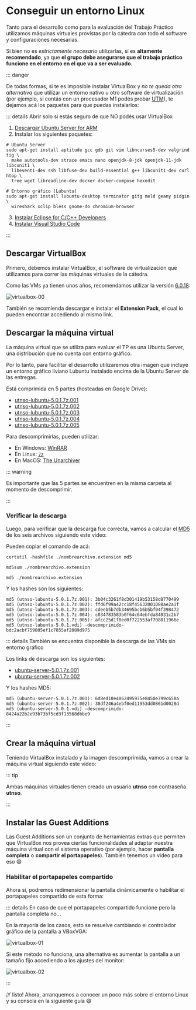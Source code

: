 # Conseguir un entorno Linux

Tanto para el desarrollo como para la evaluación del Trabajo Práctico utilizamos
máquinas virtuales provistas por la cátedra con todo el software y
configuraciones necesarias.

Si bien no es _estrictamente necesario_ utilizarlas, sí es **altamente
recomendado**, ya que **el grupo debe asegurarse que el trabajo práctico
funcione en el entorno en el que va a ser evaluado**.

::: danger

De todas formas, si te es imposible instalar VirtualBox y _no te queda otra
alternativa_ que utilizar un entorno nativo u otro software de virtualización
(por ejemplo, si contás con un procesador M1 podés probar
[UTM](https://www.youtube.com/watch?v=hnwK-nkXolc)), te dejamos acá los paquetes
para que puedas instalarlos:

::: details Abrir solo si estás seguro de que NO podés usar VirtualBox

1. [Descargar Ubuntu Server for ARM](https://ubuntu.com/download/server/arm)
2. Instalar los siguientes paquetes:

```bash:no-line-numbers
# Ubuntu Server
sudo apt-get install aptitude gcc gdb git vim libncurses5-dev valgrind tig \
  make autotools-dev strace emacs nano openjdk-8-jdk openjdk-11-jdk libcunit1 \
  libevent1-dev ssh libfuse-dev build-essential g++ libcunit1-dev curl htop \
  tree wget libreadline-dev docker docker-compose hexedit

# Entorno gráfico (Lubuntu)
sudo apt-get install lubuntu-desktop terminator gitg meld geany pidgin \
  wireshark xclip bless gnome-do chromium-browser
```

3. [Instalar Eclipse for C/C++ Developers](https://www.eclipse.org/downloads/packages/release/2022-03/r/eclipse-ide-cc-developers)
4. [Instalar Visual Studio Code](https://code.visualstudio.com/download)

:::

## Descargar VirtualBox

Primero, debemos instalar VirtualBox, el software de virtualización que
utilizamos para correr las máquinas virtuales de la cátedra.

Como las VMs ya tienen unos años, recomendamos utilizar la versión
[6.0.18](https://www.virtualbox.org/wiki/Download_Old_Builds_6_0):

![virtualbox-00](/img/primeros-pasos/linux/virtualbox-00.png)

También se recomienda descargar e instalar el **Extension Pack**, el cual lo
pueden encontrar accediendo al mismo link.

## Descargar la máquina virtual

La máquina virtual que se utiliza para evaluar el TP es una Ubuntu Server, una
distribución que no cuenta con entorno gráfico.

Por lo tanto, para facilitar el desarrollo utilizaremos otra imagen que incluye
un entorno gráfico liviano Lubuntu instalado encima de la Ubuntu Server de las
entregas.

Está comprimida en 5 partes (hosteadas en Google Drive):
- [utnso-lubuntu-5.0.1.7z.001](https://faq.utnso.com.ar/vm-gui-1)
- [utnso-lubuntu-5.0.1.7z.002](https://faq.utnso.com.ar/vm-gui-2)
- [utnso-lubuntu-5.0.1.7z.003](https://faq.utnso.com.ar/vm-gui-3)
- [utnso-lubuntu-5.0.1.7z.004](https://faq.utnso.com.ar/vm-gui-4)
- [utnso-lubuntu-5.0.1.7z.005](https://faq.utnso.com.ar/vm-gui-5)

Para descomprimirlas, pueden utilizar:
- En Windows: [WinRAR](https://www.win-rar.com/)
- En Linux: [`7z`](http://manpages.ubuntu.com/manpages/bionic/man1/7z.1.html)
- En MacOS: [The Unarchiver](https://theunarchiver.com/)

::: warning

Es importante que las 5 partes se encuentren en la misma carpeta al momento de
descomprimir.

:::

### Verificar la descarga

Luego, para verificar que la descarga fue correcta, vamos a calcular el
[MD5](https://es.wikipedia.org/wiki/MD5) de los seis archivos siguiendo este
video:

<YouTube v="0CL9Os8IUcY"/>

Pueden copiar el comando de acá:

<CodeGroup>
<CodeGroupItem title="Windows">

```:no-line-numbers
certutil -hashfile ./nombrearchivo.extension md5
```

</CodeGroupItem>
<CodeGroupItem title="Linux">

```:no-line-numbers
md5sum ./nombrearchivo.extension
```

</CodeGroupItem>
<CodeGroupItem title="MacOS">

```:no-line-numbers
md5 ./nombrearchivo.extension
```

</CodeGroupItem>
</CodeGroup>

Y los hashes son los siguientes:

```:no-line-numbers
md5 (utnso-lubuntu-5.0.1.7z.001): 3b04c3261f8d301419b53158d8770499
md5 (utnso-lubuntu-5.0.1.7z.002): ffd6f99a42cc18f45632001088ae2a1f
md5 (utnso-lubuntu-5.0.1.7z.003): cdeeb5b7db34695bcb6b5bf04f398472
md5 (utnso-lubuntu-5.0.1.7z.004): c034783583b0f64c64ebfda84031c2b7
md5 (utnso-lubuntu-5.0.1.7z.005): afcc25d1f8ed0f722553af708811966e
md5 (utnso-lubuntu-5.0.1.vdi) -descomprimido- bdc2acbf759805ef1c7855af2089d975
```

::: details También se encuentra disponible la descarga de las VMs sin entorno gráfico

Los links de descarga son los siguientes:
- [ubuntu-server-5.0.1.7z.001](https://faq.utnso.com.ar/vm-server-1)
- [ubuntu-server-5.0.1.7z.002](https://faq.utnso.com.ar/vm-server-2)

Y los hashes MD5:
```:no-line-numbers
md5 (ubuntu-server-5.0.1.7z.001): 6d8ed10e4862495975e8450e799c658a
md5 (ubuntu-server-5.0.1.7z.002): 38df246a4ebf0ed11953dd0861d0028d
md5 (ubuntu-server-5.0.1.vdi) -descomprimido- 8424a22b2e93b73bf5cd3f13568dbbe9
```

:::

## Crear la máquina virtual

Teniendo VirtualBox instalado y la imagen descomprimida, vamos a crear la
máquina virtual siguiendo este video:

<YouTube v="DmkSXv_Xa-U"/>


::: tip

Ambas máquinas virtuales tienen creado un usuario **utnso** con contraseña
**utnso**.

:::
## Instalar las Guest Additions

Las Guest Additions son un conjunto de herramientas extras que permiten que
VirtualBox nos provea ciertas funcionalidades al adaptar nuestra máquina
virtual con el sistema operativo (por ejemplo, hacer **pantalla completa** o
**compartir el portapapeles**). También tenemos un video para eso :smile:

<YouTube v="uMoO58tPc5c"/>

### Habilitar el portapapeles compartido

Ahora sí, podremos redimensionar la pantalla dinámicamente o habilitar el
portapapeles compartido de esta forma:

<YouTube v="xJ52dDTfCHo"/>

::: details En caso de que el portapapeles compartido funcione pero la pantalla completa no...

En la mayoría de los casos, esto se resuelve cambiando el controlador gráfico
de la pantalla a VBoxVGA:

![virtualbox-01](/img/primeros-pasos/linux/virtualbox-01.png)

Si este método no funciona, una alternativa es aumentar la pantalla a un tamaño
fijo accediendo a los ajustes del monitor:

![virtualbox-02](/img/primeros-pasos/linux/virtualbox-02.png)


:::

¡Y listo! Ahora, arranquemos a conocer un poco más sobre el entorno Linux y su
consola en la siguiente guía :smile:
